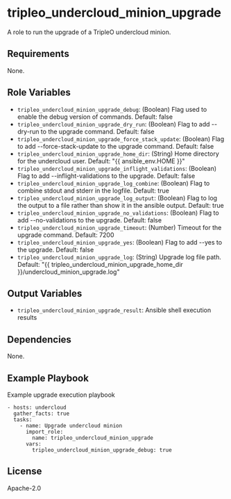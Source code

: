 tripleo_undercloud_minion_upgrade
=================================

A role to run the upgrade of a TripleO undercloud minion.

Requirements
------------

None.

Role Variables
--------------


* `tripleo_undercloud_minion_upgrade_debug`: (Boolean) Flag used to enable the debug version of commands. Default: false
* `tripleo_undercloud_minion_upgrade_dry_run`: (Boolean) Flag to add --dry-run to the upgrade command. Default: false
* `tripleo_undercloud_minion_upgrade_force_stack_update`: (Boolean) Flag to add --force-stack-update to the upgrade command. Default: false
* `tripleo_undercloud_minion_upgrade_home_dir`: (String) Home directory for the undercloud user. Default: "{{ ansible_env.HOME }}"
* `tripleo_undercloud_minion_upgrade_inflight_validations`: (Boolean) Flag to add --inflight-validations to the upgrade. Default: false
* `tripleo_undercloud_minion_upgrade_log_combine`: (Boolean) Flag to combine stdout and stderr in the logfile. Default: true
* `tripleo_undercloud_minion_upgrade_log_output`: (Boolean) Flag to log the output to a file rather than show it in the ansible output. Default: true
* `tripleo_undercloud_minion_upgrade_no_validations`: (Boolean) Flag to add --no-validations to the upgrade. Default: false
* `tripleo_undercloud_minion_upgrade_timeout`: (Number) Timeout for the upgrade command. Default: 7200
* `tripleo_undercloud_minion_upgrade_yes`: (Boolean) Flag to add --yes to the upgrade. Default: false
* `tripleo_undercloud_minion_upgrade_log`: (String) Upgrade log file path. Default: "{{ tripleo_undercloud_minion_upgrade_home_dir }}/undercloud_minion_upgrade.log"

Output Variables
----------------

* `tripleo_undercloud_minion_upgrade_result`: Ansible shell execution results

Dependencies
------------

None.

Example Playbook
----------------

Example upgrade execution playbook

    - hosts: undercloud
      gather_facts: true
      tasks:
        - name: Upgrade undercloud minion
          import_role:
            name: tripleo_undercloud_minion_upgrade
          vars:
            tripleo_undercloud_minion_upgrade_debug: true

License
-------

Apache-2.0
